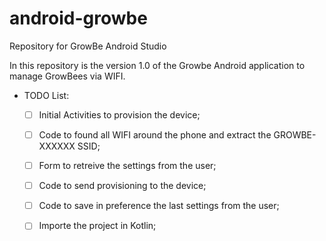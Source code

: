 # android-growbe
Repository for GrowBe Android Studio 

In this repository is the version 1.0 of the Growbe Android application to manage GrowBees via WIFI.

- TODO List:
    - [ ] Initial Activities to provision the device; 
    - [ ] Code to found all WIFI around the phone and extract the GROWBE-XXXXXX SSID;
    - [ ] Form to retreive the settings from the user;
    - [ ] Code to send provisioning to the device;
    - [ ] Code to save in preference the last settings from the user;
    - [ ] Importe the project in Kotlin;

